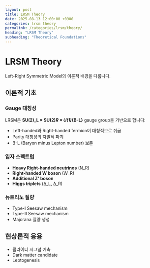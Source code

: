 ```yaml
---
layout: post
title: LRSM Theory
date: 2025-08-13 12:00:00 +0900
categories: lrsm theory
permalink: /categories/lrsm/theory/
heading: "LRSM Theory"
subheading: "Theoretical Foundations"
---
```


# LRSM Theory

Left-Right Symmetric Model의 이론적 배경을 다룹니다.

## 이론적 기초

### Gauge 대칭성
LRSM은 **SU(2)_L × SU(2)_R × U(1)_{B-L}** gauge group을 기반으로 합니다:
- Left-handed와 Right-handed fermion이 대칭적으로 취급
- Parity 대칭성의 자발적 파괴
- B-L (Baryon minus Lepton number) 보존

### 입자 스펙트럼
- **Heavy Right-handed neutrinos** (N_R)
- **Right-handed W boson** (W_R)  
- **Additional Z' boson**
- **Higgs triplets** (Δ_L, Δ_R)

### 뉴트리노 질량
- Type-I Seesaw mechanism
- Type-II Seesaw mechanism  
- Majorana 질량 생성

## 현상론적 응용
- 콜라이더 시그널 예측
- Dark matter candidate
- Leptogenesis